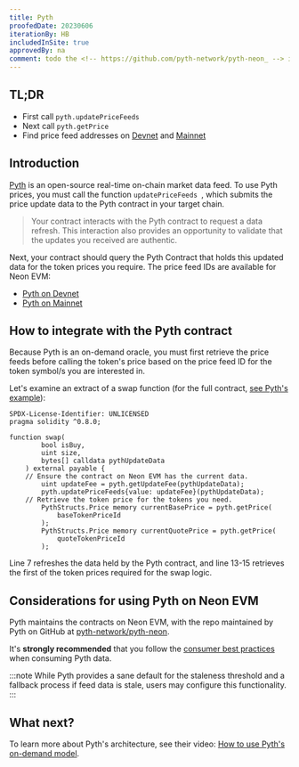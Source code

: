 ```yaml
---
title: Pyth
proofedDate: 20230606
iterationBy: HB
includedInSite: true
approvedBy: na
comment: todo the <!-- https://github.com/pyth-network/pyth-neon_ --> is an archive
---
```


## TL;DR

- First call `pyth.updatePriceFeeds`
- Next call `pyth.getPrice`
- Find price feed addresses on [Devnet](https://pyth.network/developers/price-feed-ids#solana-devnet) and [Mainnet](https://pyth.network/developers/price-feed-ids#solana-mainnet-beta)

## Introduction

[Pyth](https://pyth.network/) is an open-source real-time on-chain market data feed. To use Pyth prices, you must call the function `updatePriceFeeds `, which submits the price update data to the Pyth contract in your target chain.

> Your contract interacts with the Pyth contract to request a data refresh. This interaction also provides an opportunity to validate that the updates you received are authentic.

Next, your contract should query the Pyth Contract that holds this updated data for the token prices you require. The price feed IDs are available for Neon EVM:

- [Pyth on Devnet](https://pyth.network/developers/price-feed-ids#solana-devnet)
- [Pyth on Mainnet](https://pyth.network/developers/price-feed-ids#solana-mainnet-beta)

## How to integrate with the Pyth contract

Because Pyth is an on-demand oracle, you must first retrieve the price feeds before calling the token's price based on the price feed ID for the token symbol/s you are interested in.

Let's examine an extract of a swap function (for the full contract, [see Pyth's example](https://github.com/pyth-network/pyth-crosschain/blob/main/target_chains/ethereum/examples/oracle_swap/contract/src/OracleSwap.sol)):

```SOL showLineNumbers
SPDX-License-Identifier: UNLICENSED
pragma solidity ^0.8.0;

function swap(
        bool isBuy,
        uint size,
        bytes[] calldata pythUpdateData
    ) external payable {
    // Ensure the contract on Neon EVM has the current data.
        uint updateFee = pyth.getUpdateFee(pythUpdateData);
        pyth.updatePriceFeeds{value: updateFee}(pythUpdateData);
    // Retrieve the token price for the tokens you need.
        PythStructs.Price memory currentBasePrice = pyth.getPrice(
            baseTokenPriceId
        );
        PythStructs.Price memory currentQuotePrice = pyth.getPrice(
            quoteTokenPriceId
        );
```

Line 7 refreshes the data held by the Pyth contract, and line 13-15 retrieves the first of the token prices required for the swap logic.

## Considerations for using Pyth on Neon EVM

Pyth maintains the contracts on Neon EVM, with the repo maintained by Pyth on GitHub at [pyth-network/pyth-neon](https://github.com/pyth-network/pyth-neon).

It's **strongly recommended** that you follow the [consumer best practices](https://docs.pyth.network/documentation/pythnet-price-feeds/best-practices) when consuming Pyth data.

:::note
While Pyth provides a sane default for the staleness threshold and a fallback process if feed data is stale, users may configure this functionality.
:::

## What next?

To learn more about Pyth's architecture, see their video: [How to use Pyth's on-demand model](https://www.youtube.com/watch?v=qdwrs23Qc9g).

<!-- ### How to Deploy to Neon EVM

1. Create a `.secret` file containing the private key or mnemonic of the account you want to use to deploy the
   contracts.
2. (Optional) Edit `truffle-config.js` to add the NEON network you want to deploy to.
3. Run `truffle migrate --network neon_devnet` -->
